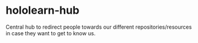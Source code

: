 # hololearn-hub
Central hub to redirect people towards our different repositories/resources in case they want to get to know us.
